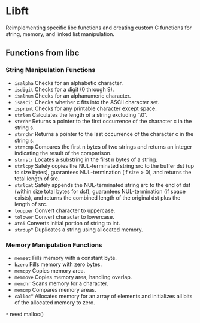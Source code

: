 # Libft
Reimplementing specific libc functions and creating custom C functions for string, memory, and linked list manipulation.

## Functions from libc

### String Manipulation Functions

* `isalpha` Checks for an alphabetic character.
* `isdigit` Checks for a digit (0 through 9).
* `isalnum` Checks for an alphanumeric character.
* `isascii` Checks whether c fits into the ASCII character set.
* `isprint` Checks for any printable character except space.
* `strlen`  Calculates the length of a string excluding '\0'.
* `strchr`  Returns a pointer to the first occurrence of the character c in the string s.
* `strrchr` Returns a pointer to the last occurrence of the character c in the string s.
* `strncmp` Compares the first n bytes of two strings and returns an integer indicating the result of the comparison. 
* `strnstr` Locates a substring in the first n bytes of a string.
* `strlcpy` Safely copies the NUL-terminated string src to the buffer dst (up to size bytes), guarantees NUL-termination (if size > 0), and returns the total length of src. 
* `strlcat` Safely appends the NUL-terminated string src to the end of dst (within size total bytes for dst), guarantees NUL-termination (if space exists), and returns the combined length of the original dst plus the length of src.
* `toupper` Convert character to uppercase.
* `tolower` Convert character to lowercase.
* `atoi` Converts initial portion of string to int.
* `strdup`* Duplicates a string using allocated memory.

### Memory Manipulation Functions

* `memset` Fills memory with a constant byte.
* `bzero` Fills memory with zero bytes.
* `memcpy` Copies memory area.
* `memmove` Copies memory area, handling overlap.
* `memchr` Scans memory for a character.
* `memcmp` Compares memory areas.
* `calloc`* Allocates memory for an array of elements and initializes all bits of the allocated memory to zero.

`*` need malloc()
